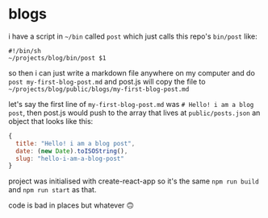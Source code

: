 # blogs

i have a script in `~/bin` called `post` which just calls this repo's `bin/post` like:

```shell
#!/bin/sh
~/projects/blog/bin/post $1
```

so then i can just write a markdown file anywhere on my computer and do
`post my-first-blog-post.md` and post.js will copy the file to
`~/projects/blog/public/blogs/my-first-blog-post.md`

let's say the first line of `my-first-blog-post.md` was `# Hello! i am a blog post`,
then post.js would push to the array that lives at `public/posts.json` an object
that looks like this:

```javascript
{
  title: "Hello! i am a blog post",
  date: (new Date).toISOString(),
  slug: "hello-i-am-a-blog-post"
}
```

project was initialised with create-react-app so it's the same `npm run build`
and `npm run start` as that.

code is bad in places but whatever 🙃
